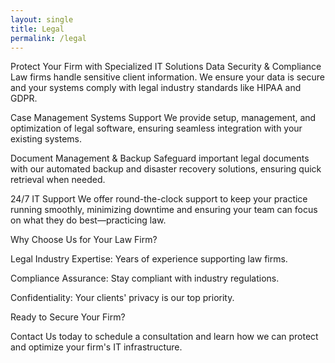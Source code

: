 ```yaml
---
layout: single
title: Legal
permalink: /legal
---
```


Protect Your Firm with Specialized IT Solutions
Data Security & Compliance
Law firms handle sensitive client information. We ensure your data is secure and your systems comply with legal industry standards like HIPAA and GDPR.

Case Management Systems Support
We provide setup, management, and optimization of legal software, ensuring seamless integration with your existing systems.

Document Management & Backup
Safeguard important legal documents with our automated backup and disaster recovery solutions, ensuring quick retrieval when needed.

24/7 IT Support
We offer round-the-clock support to keep your practice running smoothly, minimizing downtime and ensuring your team can focus on what they do best—practicing law.

Why Choose Us for Your Law Firm?

Legal Industry Expertise: Years of experience supporting law firms.

Compliance Assurance: Stay compliant with industry regulations.

Confidentiality: Your clients' privacy is our top priority.

Ready to Secure Your Firm?

Contact Us today to schedule a consultation and learn how we can protect and optimize your firm's IT infrastructure.